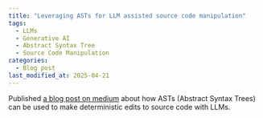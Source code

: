 ```yaml
---
title: "Leveraging ASTs for LLM assisted source code manipulation"
tags: 
  - LLMs
  - Generative AI
  - Abstract Syntax Tree
  - Source Code Manipulation
categories:
  - Blog post
last_modified_at: 2025-04-21  
---
```


Published <a href="https://medium.com/@g.maribsultan/leveraging-asts-for-llm-assisted-source-code-manipulation-f06bd2f58ea1">a blog post on medium</a> about how ASTs (Abstract Syntax Trees) can be used to make deterministic edits to source code with LLMs.  
